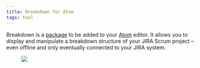 ```yaml
---
title: Breakdown for Atom
tags: tool
---
```

Breakdown is a [package](http://atom.io/packages/breakdown) to be added to your [Atom](http://atom.io) editor. It allows you to display and manipulate a breakdown structure of your JIRA Scrum project – even offline and only eventually connected to your JIRA system.

<figure>
<img src="/img/breakdown/breakdown.gif" />
</figure>

